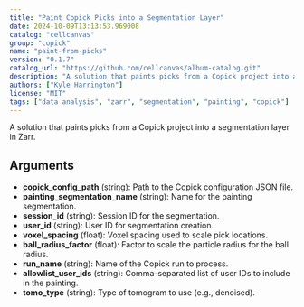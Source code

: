 ```yaml
---
title: "Paint Copick Picks into a Segmentation Layer"
date: 2024-10-09T13:13:53.969008
catalog: "cellcanvas"
group: "copick"
name: "paint-from-picks"
version: "0.1.7"
catalog_url: "https://github.com/cellcanvas/album-catalog.git"
description: "A solution that paints picks from a Copick project into a segmentation layer in Zarr."
authors: ["Kyle Harrington"]
license: "MIT"
tags: ["data analysis", "zarr", "segmentation", "painting", "copick"]
---
```


A solution that paints picks from a Copick project into a segmentation layer in Zarr.

## Arguments

- **copick_config_path** (string): Path to the Copick configuration JSON file.
- **painting_segmentation_name** (string): Name for the painting segmentation.
- **session_id** (string): Session ID for the segmentation.
- **user_id** (string): User ID for segmentation creation.
- **voxel_spacing** (float): Voxel spacing used to scale pick locations.
- **ball_radius_factor** (float): Factor to scale the particle radius for the ball radius.
- **run_name** (string): Name of the Copick run to process.
- **allowlist_user_ids** (string): Comma-separated list of user IDs to include in the painting.
- **tomo_type** (string): Type of tomogram to use (e.g., denoised).


